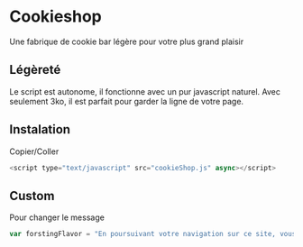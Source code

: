 # Cookieshop
Une fabrique de cookie bar légère pour votre plus grand plaisir

## Légèreté
Le script est autonome, il fonctionne avec un pur javascript naturel. Avec seulement 3ko, il est parfait pour garder la ligne de votre page.

## Instalation
Copier/Coller 
```javascript
<script type="text/javascript" src="cookieShop.js" async></script>
```
## Custom
Pour changer le message 
```javascript
var forstingFlavor = "En poursuivant votre navigation sur ce site, vous acceptez l’utilisation de cookies conformément à notre politique de données personnelles.";
```
